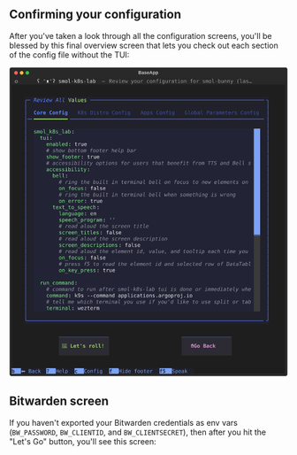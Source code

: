 ## Confirming your configuration

After you've taken a look through all the configuration screens, you'll be blessed by this final overview screen that lets you check out each section of the config file without the TUI:

![<img src="../../assets/images/screenshots/confirm_screen.svg" alt="terminal screenshot of the smol-k8s-lab confirmation screen. At the top it says smol k8s lab - Review your configuration (last step!) and then there is one main large box titled Review All Values that contains 4 tabs: Core config, K8s Distro Config, Apps Config, and Global Parameters Config. Under each tab is that section of the smol-k8s-lab config file with syntax highlighting. Below the main box on the screen are two buttons: 🚆 Let's roll!, ✋Go Back.">](../../assets/images/screenshots/confirm_screen.svg)

## Bitwarden screen

If you haven't exported your Bitwarden credentials as env vars (`BW_PASSWORD`, `BW_CLIENTID`, and `BW_CLIENTSECRET`), then after you hit the "Let's Go" button, you'll see this screen:

![<img src="../../assets/images/screenshots/bitwarden_prompt.svg" alt="terminal screenshot of the smol-k8s-lab confirmation screen. At the top it says smol k8s lab - Review your configuration (last step!). Below that is a large modal for filling out your bitwarden credentials. Behind that modal is the confirmation screen which is detailed above in the alt text for the first image on this page">](../../assets/images/screenshots/bitwarden_prompt_screen.svg)
